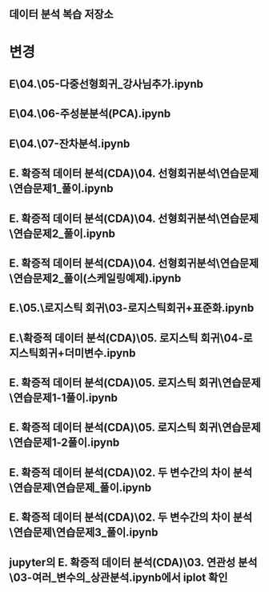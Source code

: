 데이터 분석 복습 저장소
----------
# 변경 
## E\04.\05-다중선형회귀_강사님추가.ipynb
## E\04.\06-주성분분석(PCA).ipynb
## E\04.\07-잔차분석.ipynb
## E. 확증적 데이터 분석(CDA)\04. 선형회귀분석\연습문제\연습문제1_풀이.ipynb
## E. 확증적 데이터 분석(CDA)\04. 선형회귀분석\연습문제\연습문제2_풀이.ipynb
## E. 확증적 데이터 분석(CDA)\04. 선형회귀분석\연습문제\연습문제2_풀이(스케일링예제).ipynb
## E.\05.\로지스틱 회귀\03-로지스틱회귀+표준화.ipynb
## E.\확증적 데이터 분석(CDA)\05. 로지스틱 회귀\04-로지스틱회귀+더미변수.ipynb
## E. 확증적 데이터 분석(CDA)\05. 로지스틱 회귀\연습문제\연습문제1-1풀이.ipynb
## E. 확증적 데이터 분석(CDA)\05. 로지스틱 회귀\연습문제\연습문제1-2풀이.ipynb
## E. 확증적 데이터 분석(CDA)\02. 두 변수간의 차이 분석\연습문제\연습문제_풀이.ipynb
## E. 확증적 데이터 분석(CDA)\02. 두 변수간의 차이 분석\연습문제\연습문제3_풀이.ipynb

## jupyter의 E. 확증적 데이터 분석(CDA)\03. 연관성 분석\03-여러_변수의_상관분석.ipynb에서 iplot 확인